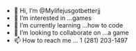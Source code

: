 - 👋 Hi, I’m @Mylifejusgotbetterjj
- 👀 I’m interested in ...games
- 🌱 I’m currently learning ...how to code
- 💞️ I’m looking to collaborate on ...a game
- 📫 How to reach me ... 1 (281) 203-1497

<!---
Mylifejusgotbetterjj/Mylifejusgotbetterjj is a ✨ special ✨ repository because its `README.md` (this file) appears on your GitHub profile.
You can click the Preview link to take a look at your changes.
--->
